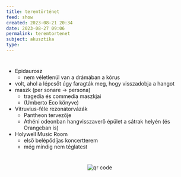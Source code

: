 ```yaml
---
title: teremtörténet
feed: show
created: 2023-08-21 20:34
date: 2023-08-27 09:06
permalink: teremtortenet
subject: akusztika
type: 
---
```

#

- Epidaurosz
	- nem véletlenül van a drámában a kórus
- volt, ahol a lépcsőt úgy faragták meg, hogy visszadobja a hangot
- maszk (per sonare -> persona)
	- tragedia és commedia maszkjai
	- (Umberto Eco könyve)
- Vitruvius-féle rezonátorvázák
	- Pantheon tervezője
	- Athéni odeonban hangvisszaverő épület a sátrak helyén (és Orangeban is)
- Holywell Music Room
	- első belépődíjas koncertterem
	- még mindig nem téglatest



#
<p style="text-align: center;"><img src="https://chart.googleapis.com/chart?cht=qr&chl=https://notes.andrasdenes.com/teremtortenet&chs=180x180&choe=UTF-8&chld=L|2" alt="qr code"></p>

